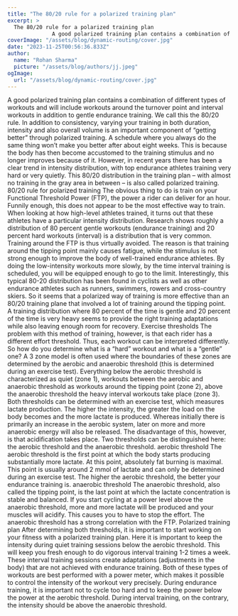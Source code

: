 ```yaml
---
title: "The 80/20 rule for a polarized training plan"
excerpt: >
  The 80/20 rule for a polarized training plan
              A good polarized training plan contains a combination of different types of workouts and will include workouts around the turnover point and in
coverImage: "/assets/blog/dynamic-routing/cover.jpg"
date: "2023-11-25T00:56:36.833Z"
author:
  name: "Rohan Sharma"
  picture: "/assets/blog/authors/jj.jpeg"
ogImage:
  url: "/assets/blog/dynamic-routing/cover.jpg"
---
```


A good polarized training plan contains a combination of different types of workouts and will include workouts around the turnover point and interval workouts in addition to gentle endurance training. We call this the 80/20 rule. In addition to consistency, varying your training in both duration, intensity and also overall volume is an important component of “getting better” through polarized training. A schedule where you always do the same thing won’t make you better after about eight weeks. This is because the body has then become accustomed to the training stimulus and no longer improves because of it.
However, in recent years there has been a clear trend in intensity distribution, with top endurance athletes training very hard or very quietly. This 80/20 distribution in the training plan – with almost no training in the gray area in between – is also called polarized training.
80/20 rule for polarized training
The obvious thing to do is train on your Functional Threshold Power (FTP), the power a rider can deliver for an hour. Funnily enough, this does not appear to be the most effective way to train. When looking at how high-level athletes trained, it turns out that these athletes have a particular intensity distribution. Research shows roughly a distribution of 80 percent gentle workouts (endurance training) and 20 percent hard workouts (interval) is a distribution that is very common.
Training around the FTP is thus virtually avoided. The reason is that training around the tipping point mainly causes fatigue, while the stimulus is not strong enough to improve the body of well-trained endurance athletes. By doing the low-intensity workouts more slowly, by the time interval training is scheduled, you will be equipped enough to go to the limit. Interestingly, this typical 80-20 distribution has been found in cyclists as well as other endurance athletes such as runners, swimmers, rowers and cross-country skiers.
So it seems that a polarized way of training is more effective than an 80/20 training plane that involved a lot of training around the tipping point. A training distribution where 80 percent of the time is gentle and 20 percent of the time is very heavy seems to provide the right training adaptations while also leaving enough room for recovery.
Exercise thresholds
The problem with this method of training, however, is that each rider has a different effort threshold. Thus, each workout can be interpreted differently. So how do you determine what is a “hard” workout and what is a “gentle” one? A 3 zone model is often used where the boundaries of these zones are determined by the aerobic and anaerobic threshold (this is determined during an exercise test). Everything below the aerobic threshold is characterized as quiet (zone 1), workouts between the aerobic and anaerobic threshold as workouts around the tipping point (zone 2), above the anaerobic threshold the heavy interval workouts take place (zone 3).
Both thresholds can be determined with an exercise test, which measures lactate production. The higher the intensity, the greater the load on the body becomes and the more lactate is produced. Whereas initially there is primarily an increase in the aerobic system, later on more and more anaerobic energy will also be released. The disadvantage of this, however, is that acidification takes place. Two thresholds can be distinguished here: the aerobic threshold and the anaerobic threshold.
aerobic threshold
The aerobic threshold is the first point at which the body starts producing substantially more lactate. At this point, absolutely fat burning is maximal. This point is usually around 2 mmol of lactate and can only be determined during an exercise test. The higher the aerobic threshold, the better your endurance training is.
anaerobic threshold
The anaerobic threshold, also called the tipping point, is the last point at which the lactate concentration is stable and balanced. If you start cycling at a power level above the anaerobic threshold, more and more lactate will be produced and your muscles will acidify. This causes you to have to stop the effort. The anaerobic threshold has a strong correlation with the FTP.
Polarized training plan
After determining both thresholds, it is important to start working on your fitness with a polarized training plan. Here it is important to keep the intensity during quiet training sessions below the aerobic threshold. This will keep you fresh enough to do vigorous interval training 1-2 times a week. These interval training sessions create adaptations (adjustments in the body) that are not achieved with endurance training. Both of these types of workouts are best performed with a power meter, which makes it possible to control the intensity of the workout very precisely.
During endurance training, it is important not to cycle too hard and to keep the power below the power at the aerobic threshold. During interval training, on the contrary, the intensity should be above the anaerobic threshold.